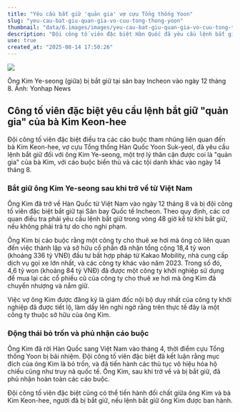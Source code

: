 ```yaml
---
title: "Yêu cầu bắt giữ 'quản gia' vợ cựu Tổng thống Yoon"
slug: "yeu-cau-bat-giu-quan-gia-vo-cuu-tong-thong-yoon"
thumbnail: "data/6.images/images/yeu-cau-bat-giu-quan-gia-vo-cuu-tong-thong-yoon.webp"
description: "Đội công tố viên đặc biệt Hàn Quốc đã yêu cầu lệnh bắt giữ ông Kim Ye-seong, trợ lý thân cận của bà Kim Keon-hee, vợ cựu Tổng thống Yoon Suk-yeol, với cáo buộc biển thủ và nhận đầu tư bất hợp pháp. Ông Kim bị bắt sau khi trở về từ Việt Nam."
use: true
created_at: "2025-08-14 17:50:26"
---
```


![](/images/20250814-00498427-yonh-000-1-view.webp)

Ông Kim Ye-seong (giữa) bị bắt giữ tại sân bay Incheon vào ngày 12 tháng 8. Ảnh: Yonhap News

## Công tố viên đặc biệt yêu cầu lệnh bắt giữ "quản gia" của bà Kim Keon-hee

Đội công tố viên đặc biệt điều tra các cáo buộc tham nhũng liên quan đến bà Kim Keon-hee, vợ cựu Tổng thống Hàn Quốc Yoon Suk-yeol, đã yêu cầu lệnh bắt giữ đối với ông Kim Ye-seong, một trợ lý thân cận được coi là "quản gia" của bà Kim, với cáo buộc biển thủ và các tội danh khác vào ngày 14 tháng 8.

### Bắt giữ ông Kim Ye-seong sau khi trở về từ Việt Nam

Ông Kim đã trở về Hàn Quốc từ Việt Nam vào ngày 12 tháng 8 và bị đội công tố viên đặc biệt bắt giữ tại Sân bay Quốc tế Incheon. Theo quy định, các cơ quan điều tra phải yêu cầu lệnh bắt giữ trong vòng 48 giờ kể từ khi bắt giữ, nếu không phải trả tự do cho nghi phạm.

Ông Kim bị cáo buộc rằng một công ty cho thuê xe hơi mà ông có liên quan đến việc thành lập và sở hữu cổ phần đã nhận tổng cộng 18,4 tỷ won (khoảng 336 tỷ VNĐ) đầu tư bất hợp pháp từ Kakao Mobility, nhà cung cấp dịch vụ gọi xe lớn nhất, và các công ty khác vào năm 2023. Trong số đó, 4,6 tỷ won (khoảng 84 tỷ VNĐ) đã được một công ty khởi nghiệp sử dụng để mua lại các cổ phiếu cũ của công ty cho thuê xe hơi mà ông Kim đã chuyển nhượng và nắm giữ.

Việc vợ ông Kim được đăng ký là giám đốc nội bộ duy nhất của công ty khởi nghiệp đã được tiết lộ, làm dấy lên nghi ngờ rằng trên thực tế đây là một công ty thuộc sở hữu của ông Kim.

### Động thái bỏ trốn và phủ nhận cáo buộc

Ông Kim đã rời Hàn Quốc sang Việt Nam vào tháng 4, thời điểm cựu Tổng thống Yoon bị bãi nhiệm. Đội công tố viên đặc biệt đã kết luận rằng mục đích của ông Kim là bỏ trốn, và đã tiến hành các thủ tục vô hiệu hóa hộ chiếu cũng như truy nã quốc tế. Ông Kim, sau khi trở về và bị bắt giữ, đã phủ nhận hoàn toàn các cáo buộc.

Đội công tố viên đặc biệt cũng có thể tiến hành đối chất giữa ông Kim và bà Kim Keon-hee, người đã bị bắt giữ, nếu lệnh bắt giữ ông Kim được ban hành.